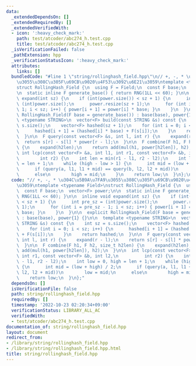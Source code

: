 ```yaml
---
data:
  _extendedDependsOn: []
  _extendedRequiredBy: []
  _extendedVerifiedWith:
  - icon: ':heavy_check_mark:'
    path: test/atcoder/abc274_h.test.cpp
    title: test/atcoder/abc274_h.test.cpp
  _isVerificationFailed: false
  _pathExtension: hpp
  _verificationStatusIcon: ':heavy_check_mark:'
  attributes:
    links: []
  bundledCode: "#line 1 \"string/rollinghash_field.hpp\"\n// +, -, * \u304C\u5B9A\u7FA9\
    \u3055\u308C\u305F\u69CB\u9020\u4F53\u3092\u6E21\u3059\ntemplate <typename Field>\n\
    struct RollingHash_Field {\n  using F = Field;\n  const F base;\n  vector<F> power;\n\
    \n  static inline F generate_base() { return RNG(1LL << 60); }\n\n  inline void\
    \ expand(int sz) {\n    if (int(power.size()) < sz + 1) {\n      int pre_sz =\
    \ (int)power.size();\n      power.resize(sz + 1);\n      for (int i = pre_sz -\
    \ 1; i < sz; i++) { power[i + 1] = power[i] * base; }\n    }\n  }\n\n  explicit\
    \ RollingHash_Field(F base = generate_base()) : base(base), power{1} {}\n\n  template\
    \ <typename STRING>\n  vector<F> build(const STRING &s) const {\n    int sz =\
    \ s.size();\n    vector<F> hashed(sz + 1);\n    for (int i = 0; i < sz; i++) {\n\
    \      hashed[i + 1] = (hashed[i] * base) + F(s[i]);\n    }\n    return hashed;\n\
    \  }\n\n  F query(const vector<F> &s, int l, int r) {\n    expand(r - l);\n  \
    \  return s[r] - s[l] * power[r - l];\n  }\n\n  F combine(F h1, F h2, size_t h2len)\
    \ {\n    expand(h2len);\n    return add(mul(h1, power[h2len]), h2);\n  }\n\n \
    \ int lcp(const vector<F> &a, int l1, int r1, const vector<F> &b, int l2,\n  \
    \        int r2) {\n    int len = min(r1 - l1, r2 - l2);\n    int low = 0, high\
    \ = len + 1;\n    while (high - low > 1) {\n      int mid = (low + high) / 2;\n\
    \      if (query(a, l1, l1 + mid) == query(b, l2, l2 + mid))\n        low = mid;\n\
    \      else\n        high = mid;\n    }\n    return low;\n  }\n};\n"
  code: "// +, -, * \u304C\u5B9A\u7FA9\u3055\u308C\u305F\u69CB\u9020\u4F53\u3092\u6E21\
    \u3059\ntemplate <typename Field>\nstruct RollingHash_Field {\n  using F = Field;\n\
    \  const F base;\n  vector<F> power;\n\n  static inline F generate_base() { return\
    \ RNG(1LL << 60); }\n\n  inline void expand(int sz) {\n    if (int(power.size())\
    \ < sz + 1) {\n      int pre_sz = (int)power.size();\n      power.resize(sz +\
    \ 1);\n      for (int i = pre_sz - 1; i < sz; i++) { power[i + 1] = power[i] *\
    \ base; }\n    }\n  }\n\n  explicit RollingHash_Field(F base = generate_base())\
    \ : base(base), power{1} {}\n\n  template <typename STRING>\n  vector<F> build(const\
    \ STRING &s) const {\n    int sz = s.size();\n    vector<F> hashed(sz + 1);\n\
    \    for (int i = 0; i < sz; i++) {\n      hashed[i + 1] = (hashed[i] * base)\
    \ + F(s[i]);\n    }\n    return hashed;\n  }\n\n  F query(const vector<F> &s,\
    \ int l, int r) {\n    expand(r - l);\n    return s[r] - s[l] * power[r - l];\n\
    \  }\n\n  F combine(F h1, F h2, size_t h2len) {\n    expand(h2len);\n    return\
    \ add(mul(h1, power[h2len]), h2);\n  }\n\n  int lcp(const vector<F> &a, int l1,\
    \ int r1, const vector<F> &b, int l2,\n          int r2) {\n    int len = min(r1\
    \ - l1, r2 - l2);\n    int low = 0, high = len + 1;\n    while (high - low > 1)\
    \ {\n      int mid = (low + high) / 2;\n      if (query(a, l1, l1 + mid) == query(b,\
    \ l2, l2 + mid))\n        low = mid;\n      else\n        high = mid;\n    }\n\
    \    return low;\n  }\n};"
  dependsOn: []
  isVerificationFile: false
  path: string/rollinghash_field.hpp
  requiredBy: []
  timestamp: '2022-10-23 02:20:34+09:00'
  verificationStatus: LIBRARY_ALL_AC
  verifiedWith:
  - test/atcoder/abc274_h.test.cpp
documentation_of: string/rollinghash_field.hpp
layout: document
redirect_from:
- /library/string/rollinghash_field.hpp
- /library/string/rollinghash_field.hpp.html
title: string/rollinghash_field.hpp
---
```

